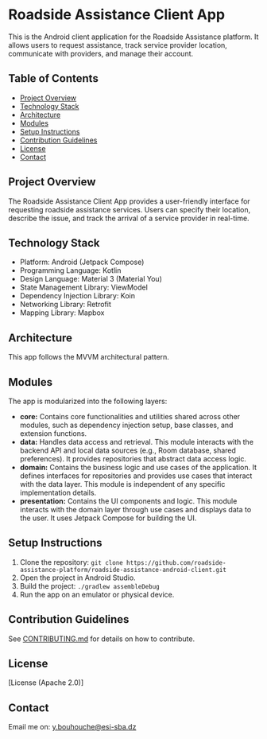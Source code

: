 # Roadside Assistance Client App

This is the Android client application for the Roadside Assistance platform. It allows users to request assistance, track service provider location, communicate with providers, and manage their account.

## Table of Contents

-   [Project Overview](#project-overview)
-   [Technology Stack](#technology-stack)
-   [Architecture](#architecture)
-   [Modules](#modules)
-   [Setup Instructions](#setup-instructions)
-   [Contribution Guidelines](#contribution-guidelines)
-   [License](#license)
-   [Contact](#contact)

## Project Overview

The Roadside Assistance Client App provides a user-friendly interface for requesting roadside assistance services.  Users can specify their location, describe the issue, and track the arrival of a service provider in real-time.

## Technology Stack

-   Platform: Android (Jetpack Compose)
-   Programming Language: Kotlin
-   Design Language: Material 3 (Material You)
-   State Management Library: ViewModel
-   Dependency Injection Library: Koin
-   Networking Library: Retrofit
-   Mapping Library: Mapbox

## Architecture

This app follows the MVVM architectural pattern.

## Modules

The app is modularized into the following layers:

-   **core:** Contains core functionalities and utilities shared across other modules, such as dependency injection setup, base classes, and extension functions.
-   **data:** Handles data access and retrieval. This module interacts with the backend API and local data sources (e.g., Room database, shared preferences).  It provides repositories that abstract data access logic.
-   **domain:** Contains the business logic and use cases of the application. It defines interfaces for repositories and provides use cases that interact with the data layer.  This module is independent of any specific implementation details.
-   **presentation:** Contains the UI components and logic. This module interacts with the domain layer through use cases and displays data to the user. It uses Jetpack Compose for building the UI.

## Setup Instructions

1.  Clone the repository: `git clone https://github.com/roadside-assistance-platform/roadside-assistance-android-client.git`
2.  Open the project in Android Studio.
3.  Build the project: `./gradlew assembleDebug`
4.  Run the app on an emulator or physical device.

## Contribution Guidelines

See [CONTRIBUTING.md](CONTRIBUTING.md) for details on how to contribute.

## License

[License (Apache 2.0)]

## Contact

Email me on: y.bouhouche@esi-sba.dz
